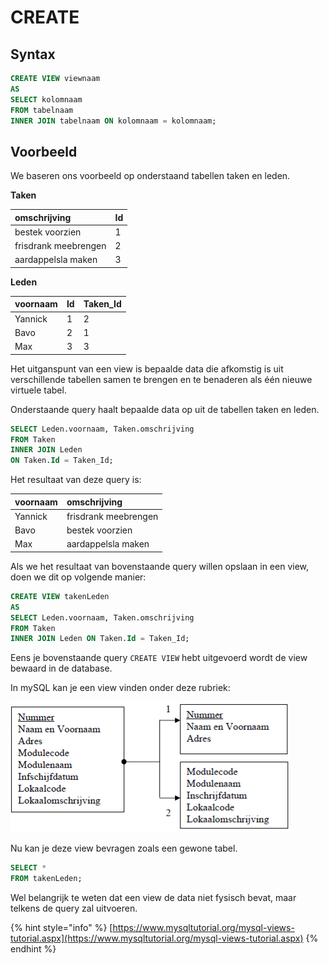 # CREATE

## Syntax

```sql
CREATE VIEW viewnaam
AS
SELECT kolomnaam
FROM tabelnaam
INNER JOIN tabelnaam ON kolomnaam = kolomnaam;
```

## Voorbeeld

We baseren ons voorbeeld op onderstaand tabellen taken en leden.

**Taken**

| omschrijving | Id |
| :--- | :--- |
| bestek voorzien | 1 |
| frisdrank meebrengen | 2 |
| aardappelsla maken | 3 |

**Leden**

| voornaam | Id | Taken\_Id |
| :--- | :--- | :--- |
| Yannick | 1 | 2 |
| Bavo | 2 | 1 |
| Max | 3 | 3 |

Het uitganspunt van een view is bepaalde data die afkomstig is uit verschillende tabellen samen te brengen en te benaderen als één nieuwe virtuele tabel.

Onderstaande query haalt bepaalde data op uit de tabellen taken en leden.

```sql
SELECT Leden.voornaam, Taken.omschrijving
FROM Taken
INNER JOIN Leden
ON Taken.Id = Taken_Id;
```

Het resultaat van deze query is:

| voornaam | omschrijving |
| :--- | :--- |
| Yannick | frisdrank meebrengen |
| Bavo | bestek voorzien |
| Max | aardappelsla maken |

Als we het resultaat van bovenstaande query willen opslaan in een view, doen we dit op volgende manier:

```sql
CREATE VIEW takenLeden
AS
SELECT Leden.voornaam, Taken.omschrijving
FROM Taken
INNER JOIN Leden ON Taken.Id = Taken_Id;
```

Eens je bovenstaande query `CREATE VIEW` hebt uitgevoerd wordt de view bewaard in de database.

In mySQL kan je een view vinden onder deze rubriek:

![](../../.gitbook/assets/image%20%2847%29.png)

Nu kan je deze view bevragen zoals een gewone tabel.

```sql
SELECT *
FROM takenLeden;
```

Wel belangrijk te weten dat een view de data niet fysisch bevat, maar telkens de query zal uitvoeren.

{% hint style="info" %}
[https://www.mysqltutorial.org/mysql-views-tutorial.aspx](https://www.mysqltutorial.org/mysql-views-tutorial.aspx)
{% endhint %}

